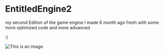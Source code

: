# EntitledEngine2
my second Edition of the game engine I made 6 month ago fresh with some more optimized code and more advanced

:)

![This is an image](http://jiri.dscloud.me/GIT_README/EntitledEngine2/EE2.png)

